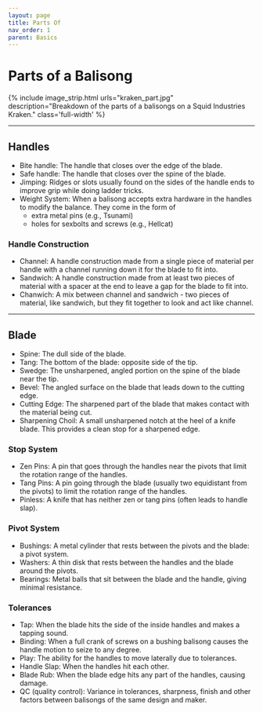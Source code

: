 ```yaml
---
layout: page
title: Parts Of
nav_order: 1
parent: Basics
---
```


# Parts of a Balisong

{% include image_strip.html urls="kraken_part.jpg" description="Breakdown of the parts of a balisongs on a Squid Industries Kraken." class='full-width' %}

---

## Handles
- Bite handle: The handle that closes over the edge of the blade.
- Safe handle: The handle that closes over the spine of the blade.
- Jimping: Ridges or slots usually found on the sides of the handle ends to improve grip while doing ladder tricks.
- Weight System: When a balisong accepts extra hardware in the handles to modify the balance. They come in the form of
    - extra metal pins (e.g., Tsunami)
    - holes for sexbolts and screws (e.g., Hellcat)

### Handle Construction
- Channel: A handle construction made from a single piece of material per handle with a channel running down it for the blade to fit into.
- Sandwich: A handle construction made from at least two pieces of material with a spacer at the end to leave a gap for the blade to fit into.
- Chanwich: A mix between channel and sandwich - two pieces of material, like sandwich, but they fit together to look and act like channel.

---

## Blade

- Spine: The dull side of the blade.
- Tang: The bottom of the blade: opposite side of the tip.
- Swedge: The unsharpened, angled portion on the spine of the blade near the tip.
- Bevel: The angled surface on the blade that leads down to the cutting edge.
- Cutting Edge: The sharpened part of the blade that makes contact with the material being cut.
- Sharpening Choil: A small unsharpened notch at the heel of a knife blade. This provides a clean stop for a sharpened edge.

### Stop System
- Zen Pins: A pin that goes through the handles near the pivots that limit the rotation range of the handles.
- Tang Pins: A pin going through the blade (usually two equidistant from the pivots) to limit the rotation range of the handles.
- Pinless: A knife that has neither zen or tang pins (often leads to handle slap).

### Pivot System
- Bushings: A metal cylinder that rests between the pivots and the blade: a pivot system.
- Washers: A thin disk that rests between the handles and the blade around the pivots.
- Bearings: Metal balls that sit between the blade and the handle, giving minimal resistance.

### Tolerances
- Tap: When the blade hits the side of the inside handles and makes a tapping sound.
- Binding: When a full crank of screws on a bushing balisong causes the handle motion to seize to any degree.
- Play: The ability for the handles to move laterally due to tolerances.
- Handle Slap: When the handles hit each other.
- Blade Rub: When the blade edge hits any part of the handles, causing damage. 
- QC (quality control): Variance in tolerances, sharpness, finish and other factors between balisongs of the same design and maker.

